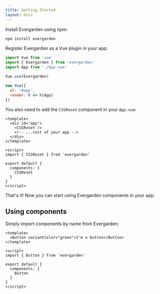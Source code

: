 ```yaml
---
title: Getting Started
layout: docs
---
```


Install Evergarden using npm:

```bash
npm install evergarden
```

Register Evergarden as a Vue plugin in your app:

```js
import Vue from 'vue'
import { Evergarden } from 'evergarden'
import App from './App.vue'

Vue.use(Evergarden)

new Vue({
  el: '#app',
  render: h => h(App)
})
```

You also need to add the `CSSReset` component in your `App.vue`:

```vue
<template>
  <div id="app">
    <CSSReset />
    <!-- ...rest of your app -->
  </div>
</template>

<script>
import { CSSReset } from 'evergarden'

export default {
  components: {
    CSSReset
  }
}
</script>
```

That's it! Now you can start using Evergarden components in your app.

## Using components

Simply import components by name from Evergarden:

```vue
<template>
  <Button variantColor="green">I'm a button</Button>
</template>

<script>
import { Button } from 'evergarden'

export default {
  components: {
    Button
  }
}
</script>
```